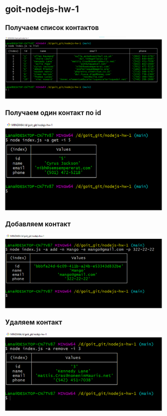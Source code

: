 # goit-nodejs-hw-1

## Получаем список контактов

![action list](./images/ContactsList.png)

## Получаем один контакт по id

![get contact by id](./images/getContactById.png)

## Добавляем контакт

![add contact](./images/addContact.png)

## Удаляем контакт

![remove contact](./images//removeContact.png)
